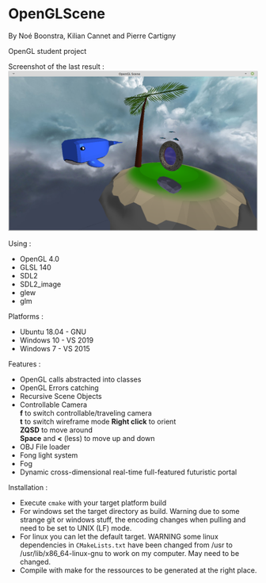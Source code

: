 # OpenGLScene
By Noé Boonstra, Kilian Cannet and Pierre Cartigny  

OpenGL student project  

Screenshot of the last result :  
![alt text](lastBuild.png)  
  
Using :  
* OpenGL 4.0  
* GLSL 140  
* SDL2  
* SDL2_image  
* glew  
* glm  
  
Platforms :  
* Ubuntu 18.04 - GNU  
* Windows 10 - VS 2019  
* Windows 7 - VS 2015  
  
Features :  
* OpenGL calls abstracted into classes  
* OpenGL Errors catching  
* Recursive Scene Objects  
* Controllable Camera  
**f** to switch controllable/traveling camera  
**t** to switch wireframe mode
**Right click** to orient  
**ZQSD** to move around  
**Space** and **<** (less) to move up and down  
* OBJ File loader  
* Fong light system
* Fog
* Dynamic cross-dimensional real-time full-featured futuristic portal

Installation :  
* Execute `cmake` with your target platform build
* For windows set the target directory as build. Warning due to some strange git or windows stuff, the encoding changes when pulling and need to be set to UNIX (LF) mode.
* For linux you can let the default target. WARNING some linux dependencies in `CMakeLists.txt` have been changed from /usr to /usr/lib/x86_64-linux-gnu to work on my computer. May need to be changed. 
* Compile with make for the ressources to be generated at the right place.
